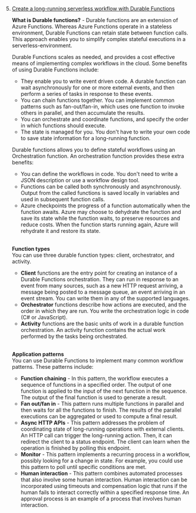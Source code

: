 5. [Create a long-running serverless workflow with Durable Functions](https://docs.microsoft.com/en-us/learn/modules/create-long-running-serverless-workflow-with-durable-functions/)

    **What is Durable functions?** - Durable functions are an extension of Azure Functions. Whereas Azure Functions operate in a stateless environment, Durable Functions can retain state between function calls. This approach enables you to simplify complex stateful executions in a serverless-environment.<br/>
    
    Durable Functions scales as needed, and provides a cost effective means of implementing complex workflows in the cloud. Some benefits of using Durable Functions include:
    - They enable you to write event driven code. A durable function can wait asynchronously for one or more external events, and then perform a series of tasks in response to these events.
    - You can chain functions together. You can implement common patterns such as fan-out/fan-in, which uses one function to invoke others in parallel, and then accumulate the results.
    - You can orchestrate and coordinate functions, and specify the order in which functions should execute.
    - The state is managed for you. You don't have to write your own code to save state information for a long-running function.
    
    Durable functions allows you to define stateful workflows using an Orchestration function. An orchestration function provides these extra benefits:
    - You can define the workflows in code. You don't need to write a JSON description or use a workflow design tool.
    - Functions can be called both synchronously and asynchronously. Output from the called functions is saved locally in variables and used in subsequent function calls.
    - Azure checkpoints the progress of a function automatically when the function awaits. Azure may choose to dehydrate the function and save its state while the function waits, to preserve resources and reduce costs. When the function starts running again, Azure will rehydrate it and restore its state.
    <br/>
    
    **Function types**<br/>
    You can use three durable function types: client, orchestrator, and activity.<br/>
    
    - **Client** functions are the entry point for creating an instance of a Durable Functions orchestration. They can run in response to an event from many sources, such as a new HTTP request arriving, a message being posted to a message queue, an event arriving in an event stream. You can write them in any of the supported languages.
    - **Orchestrator** functions describe how actions are executed, and the order in which they are run. You write the orchestration logic in code (C# or JavaScript).
    - **Activity** functions are the basic units of work in a durable function orchestration. An activity function contains the actual work performed by the tasks being orchestrated.<br/>
    <br/>
    
    **Application patterns**<br/>
    You can use Durable Functions to implement many common workflow patterns. These patterns include:
    - **Function chaining** - In this pattern, the workflow executes a sequence of functions in a specified order. The output of one function is applied to the input of the next function in the sequence. The output of the final function is used to generate a result.
    - **Fan out/fan in** - This pattern runs multiple functions in parallel and then waits for all the functions to finish. The results of the parallel executions can be aggregated or used to compute a final result.
    - **Async HTTP APIs** - This pattern addresses the problem of coordinating state of long-running operations with external clients. An HTTP call can trigger the long-running action. Then, it can redirect the client to a status endpoint. The client can learn when the operation is finished by polling this endpoint.
    - **Monitor** - This pattern implements a recurring process in a workflow, possibly looking for a change in state. For example, you could use this pattern to poll until specific conditions are met.
    - **Human interaction** - This pattern combines automated processes that also involve some human interaction. Human interaction can be incorporated using timeouts and compensation logic that runs if the human fails to interact correctly within a specified response time. An approval process is an example of a process that involves human interaction.
